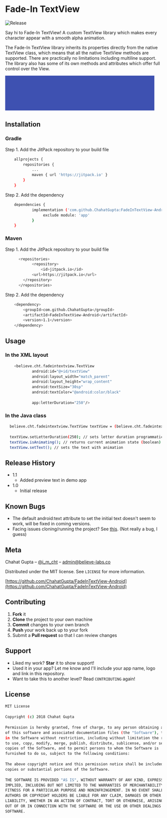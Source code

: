 # Fade-In TextView

![Release](https://jitpack.io/v/ChahatGupta/FadeInTextView-Android.svg)

Say hi to Fade-In TextView! A custom TextView library which makes every character appear with a smooth alpha animation.

The Fade-In TextView library inherits its properties directly from the native TextView class, which means that all the native TextView methods are supported.
There are practically no limitations including multiline support. The library also has some of its own methods and attributes which offer full control over the View.

<img src='Fade-In TextView.gif'/>

## Installation

### Gradle

Step 1. Add the JitPack repository to your build file

```sh
	allprojects {
		repositories {
			...
			maven { url 'https://jitpack.io' }
		}
	}
```

Step 2. Add the dependency

```sh
	dependencies {
	        implementation ('com.github.ChahatGupta:FadeInTextView-Android:1.1') {
          	     exclude module: 'app'
    		}
	}
```

### Maven

Step 1. Add the JitPack repository to your build file

```sh
	  <repositories>
          	<repository>
          		<id>jitpack.io</id>
	  		<url>https://jitpack.io</url>
	  	</repository>
	  </repositories>
```

Step 2. Add the dependency

```sh
	<dependency>
	    <groupId>com.github.ChahatGupta</groupId>
	    <artifactId>FadeInTextView-Android</artifactId>
	    <version>1.1</version>
	</dependency>
```

## Usage

### In the XML layout

```sh
	<believe.cht.fadeintextview.TextView
            android:id="@+id/textView"
            android:layout_width="match_parent"
            android:layout_height="wrap_content"
            android:textSize="30sp"
            android:textColor="@android:color/black"
		
            app:letterDuration="250"/>
```

### In the Java class

```sh
  believe.cht.fadeintextview.TextView textView = (believe.cht.fadeintextview.TextView) findViewById(R.id.textView);
  
  textView.setLetterDuration(250); // sets letter duration programmatically
  textView.isAnimating(); // returns current animation state (boolean)
  textView.setText(); // sets the text with animation
```

## Release History

* 1.1
	* Added preview text in demo app
* 1.0
	* Initial release
 
## Known Bugs

* The default android:text attribute to set the initial text doesn't seem to work, will be fixed in coming versions.
* Facing issues cloning/running the project? See [this](https://stackoverflow.com/questions/34353220/android-studio-please-select-android-sdk). (Not really a bug, I guess)

## Meta

Chahat Gupta – [@i_m_cht](https://twitter.com/i_m_cht) – admin@believe-labs.co

Distributed under the MIT license. See ``LICENSE`` for more information.

[https://github.com/ChahatGupta/FadeInTextView-Android](https://github.com/ChahatGupta/FadeInTextView-Android)

## Contributing

1. **Fork** it
2. **Clone** the project to your own machine
3. **Commit** changes to your own branch
4. **Push** your work back up to your fork
5. Submit a **Pull request** so that I can review changes

## Support

* Liked my work? **Star** it to show support!
* Used it in your app? Let me know and I'll include your app name, logo and link in this repository.
* Want to take this to another level? Read ``CONTRIBUTING`` again!

## License

```sh
MIT License

Copyright (c) 2018 Chahat Gupta

Permission is hereby granted, free of charge, to any person obtaining a copy
of this software and associated documentation files (the "Software"), to deal
in the Software without restriction, including without limitation the rights
to use, copy, modify, merge, publish, distribute, sublicense, and/or sell
copies of the Software, and to permit persons to whom the Software is
furnished to do so, subject to the following conditions:

The above copyright notice and this permission notice shall be included in all
copies or substantial portions of the Software.

THE SOFTWARE IS PROVIDED "AS IS", WITHOUT WARRANTY OF ANY KIND, EXPRESS OR
IMPLIED, INCLUDING BUT NOT LIMITED TO THE WARRANTIES OF MERCHANTABILITY,
FITNESS FOR A PARTICULAR PURPOSE AND NONINFRINGEMENT. IN NO EVENT SHALL THE
AUTHORS OR COPYRIGHT HOLDERS BE LIABLE FOR ANY CLAIM, DAMAGES OR OTHER
LIABILITY, WHETHER IN AN ACTION OF CONTRACT, TORT OR OTHERWISE, ARISING FROM,
OUT OF OR IN CONNECTION WITH THE SOFTWARE OR THE USE OR OTHER DEALINGS IN THE
SOFTWARE.
```
